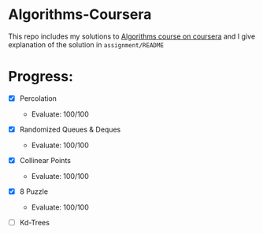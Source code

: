 # Algorithms-Coursera
This repo includes my solutions to [Algorithms course on coursera](https://www.coursera.org/learn/introduction-to-algorithms)
and I give explanation of the solution in `assignment/README`

# Progress:
- [x] Percolation 
  - Evaluate: 100/100
  
- [x] Randomized Queues & Deques
  - Evaluate: 100/100
  
- [x] Collinear Points
  - Evaluate: 100/100

- [x] 8 Puzzle
  - Evaluate: 100/100

- [ ] Kd-Trees
